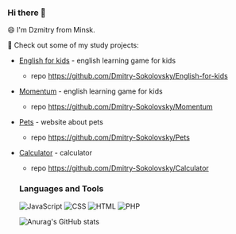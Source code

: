 ### Hi there 👋
😄 I'm Dzmitry from Minsk.

👯 Check out some of my study projects:

  - [English for kids](https://dmitry-sokolovsky.github.io/English-for-kids/) - english learning game for kids
    - repo https://github.com/Dmitry-Sokolovsky/English-for-kids
    
- [Momentum](https://dmitry-sokolovsky.github.io/Momentum/) - english learning game for kids
    - repo https://github.com/Dmitry-Sokolovsky/Momentum
- [Pets](https://dmitry-sokolovsky.github.io/Pets/pages/main/) - website about pets
    - repo https://github.com/Dmitry-Sokolovsky/Pets
- [Calculator](https://dmitry-sokolovsky.github.io/Calculator/) - calculator
    - repo https://github.com/Dmitry-Sokolovsky/Calculator
    ### Languages and Tools
    ![JavaScript](https://img.shields.io/badge/javascript-090909?style=for-the-badge&logo=javascript)
    ![CSS](https://img.shields.io/badge/CSS-090909?style=for-the-badge&logo=css)
     ![HTML](https://img.shields.io/badge/HTML-090909?style=for-the-badge&logo=html)
     ![PHP](https://img.shields.io/badge/PHP-090909?style=for-the-badge&logo=php)


     ![Anurag's GitHub stats](https://github-readme-stats.vercel.app/api?username=Dmitry-Sokolovsky&show_icons=true&theme=dark)
<!--
**Dmitry-Sokolovsky/Dmitry-Sokolovsky** is a ✨ _special_ ✨ repository because its `README.md` (this file) appears on your GitHub profile.

Here are some ideas to get you started:

- 🔭 I’m currently working on ...
- 🌱 I’m currently learning ...
- 👯 I’m looking to collaborate on ...
- 🤔 I’m looking for help with ...
- 💬 Ask me about ...
- 📫 How to reach me: ...
- 😄 Pronouns: ...
- ⚡ Fun fact: ...
-->
